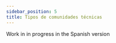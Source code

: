 ```yaml
---
sidebar_position: 5
title: Tipos de comunidades técnicas
---
```


Work in in progress in the Spanish version